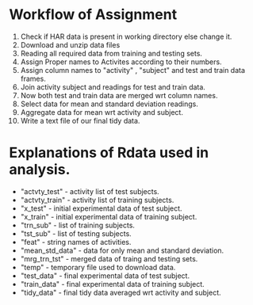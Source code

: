 # Workflow of Assignment
1. Check if HAR data is present in working directory else change it.
2. Download and unzip data files
3. Reading all required data from training and testing sets.
4. Assign Proper names to Activites according to their numbers.
5. Assign column names to  "activity" , "subject" and test and train data frames.
6. Join activity subject and readings for test and train data.
7. Now both test and train data are merged wrt column names.
8. Select data for mean and standard deviation readings.
9. Aggregate data for mean wrt activity and subject. 
10. Write a text file of our final tidy data.

# Explanations of Rdata used in analysis.

- "actvty_test" - activity list of test subjects.
- "actvty_train" - activity list of training subjects.
- "x_test" - initial experimental data of test subject.
- "x_train" - initial experimental data of training subject.
- "trn_sub" - list of training subjects.
- "tst_sub" - list of testing subjects. 
- "feat" - string names of activities. 
- "mean_std_data" - data for only mean and standard deviation.
- "mrg_trn_tst" - merged data of traing and testing sets.
- "temp" - temporary file used to download data.       
- "test_data" - final experimental data of test subject.
- "train_data" - final experimental data of training subject.
- "tidy_data" - final tidy data averaged wrt activity and subject.
      
